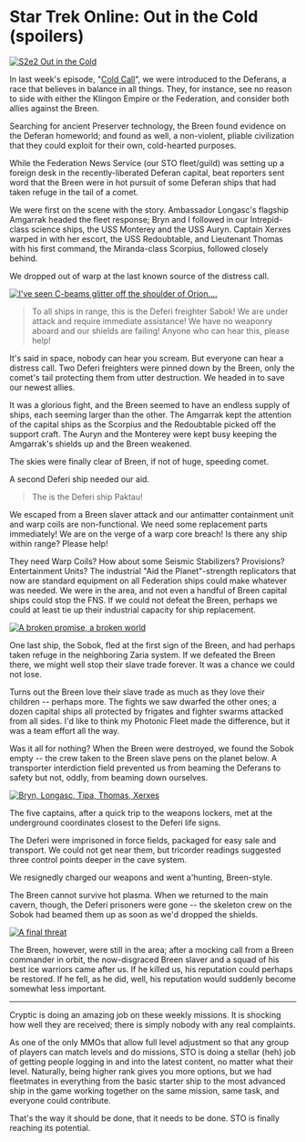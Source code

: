 # Star Trek Online: Out in the Cold (spoilers)

[![](http://westkarana.com/wp-content/uploads/2010/09/GameClient-2010-09-04-14-10-31-72-480x269.jpg "S2e2 Out in the Cold")](http://westkarana.com/wp-content/uploads/2010/09/GameClient-2010-09-04-14-10-31-72.jpg)

In last week's episode, "[Cold Call](http://westkarana.com/index.php/2010/08/29/star-trek-online-cold-call-spoilers/)", we were introduced to the Deferans, a race that believes in balance in all things. They, for instance, see no reason to side with either the Klingon Empire or the Federation, and consider both allies against the Breen.

Searching for ancient Preserver technology, the Breen found evidence on the Deferan homeworld; and found as well, a non-violent, pliable civilization that they could exploit for their own, cold-hearted purposes.

While the Federation News Service (our STO fleet/guild) was setting up a foreign desk in the recently-liberated Deferan capital, beat reporters sent word that the Breen were in hot pursuit of some Deferan ships that had taken refuge in the tail of a comet.

We were first on the scene with the story. Ambassador Longasc's flagship Amgarrak headed the fleet response; Bryn and I followed in our Intrepid-class science ships, the USS Monterey and the USS Auryn. Captain Xerxes warped in with her escort, the USS Redoubtable, and Lieutenant Thomas with his first command, the Miranda-class Scorpius, followed closely behind.

We dropped out of warp at the last known source of the distress call.

[![](http://westkarana.com/wp-content/uploads/2010/09/GameClient-2010-09-04-14-20-14-51-480x269.jpg "I've seen C-beams glitter off the shoulder of Orion....")](http://westkarana.com/wp-content/uploads/2010/09/GameClient-2010-09-04-14-20-14-51.jpg)


> To all ships in range, this is the Deferi freighter Sabok! We are under attack and require immediate assistance! We have no weaponry aboard and our shields are failing! Anyone who can hear this, please help!



It's said in space, nobody can hear you scream. But everyone can hear a distress call. Two Deferi freighters were pinned down by the Breen, only the comet's tail protecting them from utter destruction. We headed in to save our newest allies.

It was a glorious fight, and the Breen seemed to have an endless supply of ships, each seeming larger than the other. The Amgarrak kept the attention of the capital ships as the Scorpius and the Redoubtable picked off the support craft. The Auryn and the Monterey were kept busy keeping the Amgarrak's shields up and the Breen weakened.

The skies were finally clear of Breen, if not of huge, speeding comet.

A second Deferi ship needed our aid.


> The is the Deferi ship Paktau!

We escaped from a Breen slaver attack and our antimatter containment unit and warp coils are non-functional. We need some replacement parts immediately! We are on the verge of a warp core breach! Is there any ship within range? Please help!




They need Warp Coils? How about some Seismic Stabilizers? Provisions? Entertainment Units? The industrial "Aid the Planet"-strength replicators that now are standard equipment on all Federation ships could make whatever was needed. We were in the area, and not even a handful of Breen capital ships could stop the FNS. If we could not defeat the Breen, perhaps we could at least tie up their industrial capacity for ship replacement.

[![](http://westkarana.com/wp-content/uploads/2010/09/GameClient-2010-09-04-14-23-13-98-480x270.jpg "A broken promise, a broken world")](http://westkarana.com/wp-content/uploads/2010/09/GameClient-2010-09-04-14-23-13-98.jpg)

One last ship, the Sobok, fled at the first sign of the Breen, and had perhaps taken refuge in the neighboring Zaria system. If we defeated the Breen there, we might well stop their slave trade forever. It was a chance we could not lose.

Turns out the Breen love their slave trade as much as they love their children -- perhaps more. The fights we saw dwarfed the other ones; a dozen capital ships all protected by frigates and fighter swarms attacked from all sides. I'd like to think my Photonic Fleet made the difference, but it was a team effort all the way.

Was it all for nothing? When the Breen were destroyed, we found the Sobok empty -- the crew taken to the Breen slave pens on the planet below. A transporter interdiction field prevented us from beaming the Deferans to safety but not, oddly, from beaming down ourselves.

[![](http://westkarana.com/wp-content/uploads/2010/09/GameClient-2010-09-04-14-35-55-88-480x269.jpg "Bryn, Longasc, Tipa, Thomas, Xerxes")](http://westkarana.com/wp-content/uploads/2010/09/GameClient-2010-09-04-14-35-55-88.jpg)

The five captains, after a quick trip to the weapons lockers, met at the underground coordinates closest to the Deferi life signs.

The Deferi were imprisoned in force fields, packaged for easy sale and transport. We could not get near them, but tricorder readings suggested three control points deeper in the cave system.

We resignedly charged our weapons and went a'hunting, Breen-style.

The Breen cannot survive hot plasma. When we returned to the main cavern, though, the Deferi prisoners were gone -- the skeleton crew on the Sobok had beamed them up as soon as we'd dropped the shields.

[![](http://westkarana.com/wp-content/uploads/2010/09/GameClient-2010-09-04-14-44-27-00-480x311.jpg "A final threat")](http://westkarana.com/wp-content/uploads/2010/09/GameClient-2010-09-04-14-44-27-00.jpg)

The Breen, however, were still in the area; after a mocking call from a Breen commander in orbit, the now-disgraced Breen slaver and a squad of his best ice warriors came after us. If he killed us, his reputation could perhaps be restored. If he fell, as he did, well, his reputation would suddenly become somewhat less important.

---

Cryptic is doing an amazing job on these weekly missions. It is shocking how well they are received; there is simply nobody with any real complaints.

As one of the only MMOs that allow full level adjustment so that any group of players can match levels and do missions, STO is doing a stellar (heh) job of getting people logging in and into the latest content, no matter what their level. Naturally, being higher rank gives you more options, but we had fleetmates in everything from the basic starter ship to the most advanced ship in the game working together on the same mission, same task, and everyone could contribute.

That's the way it should be done, that it needs to be done. STO is finally reaching its potential.

